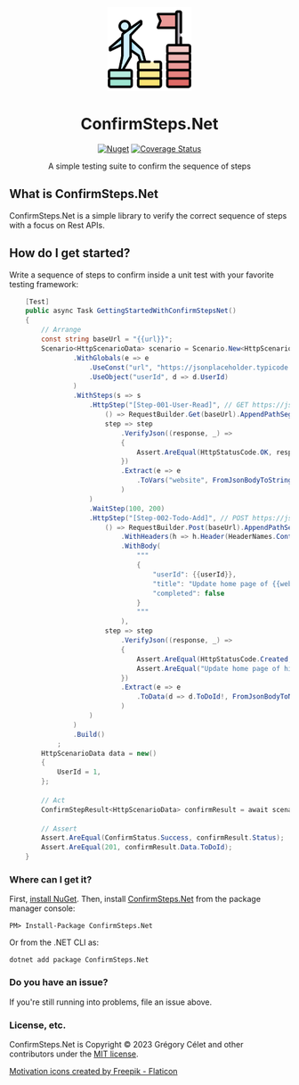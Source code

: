 <!-- markdownlint-disable MD033 MD041 -->
<div align="center">

<img src="motivation.png" alt="ConfirmSteps.Net" width="150px"/>

# ConfirmSteps.Net

[![Nuget](https://img.shields.io/nuget/v/ConfirmSteps.Net)](https://www.nuget.org/packages/ConfirmSteps.Net/)
[![Coverage Status](https://coveralls.io/repos/github/gcelet/ConfirmSteps.Net/badge.svg?branch=main&kill_cache=1)](https://coveralls.io/github/gcelet/ConfirmSteps.Net?branch=main&kill_cache=1)

A simple testing suite to confirm the sequence of steps
</div>

## What is ConfirmSteps.Net

ConfirmSteps.Net is a simple library to verify the correct sequence of steps with a focus on Rest APIs.


## How do I get started?

Write a sequence of steps to confirm inside a unit test with your favorite testing framework:

```csharp
    [Test]
    public async Task GettingStartedWithConfirmStepsNet()
    {
        // Arrange
        const string baseUrl = "{{url}}";
        Scenario<HttpScenarioData> scenario = Scenario.New<HttpScenarioData>("Getting started with ConfirmSteps.Net")
                .WithGlobals(e => e
                    .UseConst("url", "https://jsonplaceholder.typicode.com")
                    .UseObject("userId", d => d.UserId)
                )
                .WithSteps(s => s
                    .HttpStep("[Step-001-User-Read]", // GET https://jsonplaceholder.typicode.com/users/1
                        () => RequestBuilder.Get(baseUrl).AppendPathSegments("users", "{{userId}}"),
                        step => step
                            .VerifyJson((response, _) =>
                            {
                                Assert.AreEqual(HttpStatusCode.OK, response.StatusCode);
                            })
                            .Extract(e => e
                                .ToVars("website", FromJsonBodyToString("$.website"))
                            )
                    )
                    .WaitStep(100, 200)
                    .HttpStep("[Step-002-Todo-Add]", // POST https://jsonplaceholder.typicode.com/todos
                        () => RequestBuilder.Post(baseUrl).AppendPathSegment("todos")
                            .WithHeaders(h => h.Header(HeaderNames.ContentType, MediaTypeNames.Application.Json))
                            .WithBody(
                                """
                                {
                                    "userId": {{userId}},
                                    "title": "Update home page of {{website}}",
                                    "completed": false
                                }
                                """
                            ),
                        step => step
                            .VerifyJson((response, _) =>
                            {
                                Assert.AreEqual(HttpStatusCode.Created, response.StatusCode);
                                Assert.AreEqual("Update home page of hildegard.org", response.SelectString("$.title"));
                            })
                            .Extract(e => e
                                .ToData(d => d.ToDoId!, FromJsonBodyToNumber("$.id"))
                            )
                    )
                )
                .Build()
            ;
        HttpScenarioData data = new()
        {
            UserId = 1,
        };

        // Act
        ConfirmStepResult<HttpScenarioData> confirmResult = await scenario.ConfirmSteps(data, CancellationToken.None);

        // Assert
        Assert.AreEqual(ConfirmStatus.Success, confirmResult.Status);
        Assert.AreEqual(201, confirmResult.Data.ToDoId);
    }

```

### Where can I get it?

First, [install NuGet](http://docs.nuget.org/docs/start-here/installing-nuget). Then, install [ConfirmSteps.Net](https://www.nuget.org/packages/ConfirmSteps.Net/) from the package manager console:

```
PM> Install-Package ConfirmSteps.Net
```
Or from the .NET CLI as:
```
dotnet add package ConfirmSteps.Net
```

### Do you have an issue?

If you're still running into problems, file an issue above.

### License, etc.

ConfirmSteps.Net is Copyright &copy; 2023 Grégory Célet and other contributors under the [MIT license](LICENSE).

[Motivation icons created by Freepik - Flaticon](https://www.flaticon.com/free-icons/motivation "motivation icons")
